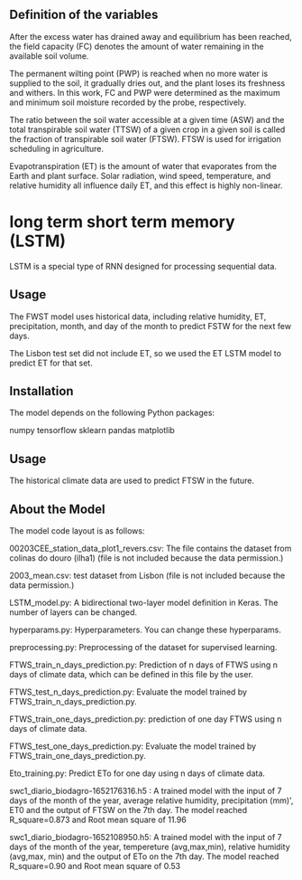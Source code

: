 ## Definition of the variables 

After the excess water has drained away and equilibrium has been reached, the field capacity (FC) denotes the amount of water remaining in the available soil volume.

The permanent wilting point (PWP) is reached when no more water is supplied to the soil, it gradually dries out, and the plant loses its freshness and withers.
In this work, FC and PWP were determined as the maximum and minimum soil moisture recorded by the probe, respectively.

The ratio between the soil water accessible at a given time (ASW) and the total transpirable soil water (TTSW) of a given crop in a given soil is called the fraction of transpirable soil water (FTSW). FTSW is used for irrigation scheduling in agriculture.

Evapotranspiration (ET) is the amount of water that evaporates from the Earth and plant surface. Solar radiation, wind speed, temperature, and relative humidity all influence daily ET, and this effect is highly non-linear.

# long term short term memory (LSTM)
 LSTM is a special type of RNN  designed for processing sequential data. 
 
 ## Usage 
 
 The FWST model uses historical data, including relative humidity, ET, precipitation, month, and day of the month to predict FSTW for the next few days.

The Lisbon test set did not include ET, so we used the ET LSTM model to predict ET for that set.

## Installation
The model depends on the following Python packages:

numpy
tensorflow
sklearn
pandas
matplotlib

## Usage
The historical climate data are used to predict FTSW in the future.
## About the Model

The model code layout is as follows:

00203CEE_station_data_plot1_revers.csv: The file contains the dataset from colinas do douro (ilha1) (file is not included because the data  permission.) 

2003_mean.csv: test dataset from Lisbon (file is not included because the data  permission.) 

LSTM_model.py: A bidirectional two-layer model definition in Keras. The number of layers can be changed.

hyperparams.py: Hyperparameters. You can change these hyperparams.

preprocessing.py: Preprocessing of the dataset for supervised learning.

FTWS_train_n_days_prediction.py: Prediction of n days of FTWS using n days of climate data, which can be defined in this file by the user.

FTWS_test_n_days_prediction.py: Evaluate the model trained by FTWS_train_n_days_prediction.py.

FTWS_train_one_days_prediction.py: prediction of one day FTWS using n days of climate data.

FTWS_test_one_days_prediction.py: Evaluate the model trained by FTWS_train_one_days_prediction.py.

Eto_training.py: Predict ETo for one day using n days of climate data.

swc1_diario_biodagro-1652176316.h5 : A trained model with the input of 7 days of the month of the year, average relative humidity, precipitation (mm)',
 ET0 and the output of FTSW on the 7th day. The model  reached  R_square=0.873
and Root mean square of 11.96

swc1_diario_biodagro-1652108950.h5: A trained model with the input of 7 days of the month of the year, tempereture (avg,max,min),
relative humidity (avg,max, min) and the output of ETo on the 7th day. The model  reached  R_square=0.90
and Root mean square of 0.53

